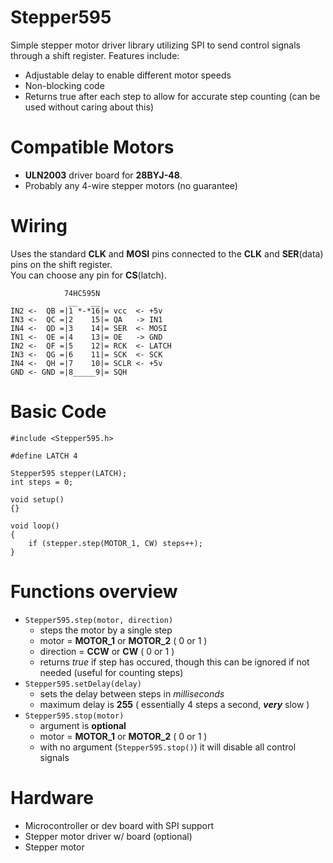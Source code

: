 # Stepper595

Simple stepper motor driver library utilizing SPI to send control signals through a shift register. Features include:
- Adjustable delay to enable different motor speeds
- Non-blocking code
- Returns true after each step to allow for accurate step counting (can be used without caring about this)

# Compatible Motors
- **ULN2003** driver board for **28BYJ-48**.
- Probably any 4-wire stepper motors (no guarantee)

# Wiring
Uses the standard **CLK** and **MOSI** pins connected to the **CLK** and **SER**(data) pins on the shift register.\
You can choose any pin for **CS**(latch).
```
            74HC595N
             __   __
IN2 <-  QB =|1 *-*16|= vcc  <- +5v
IN3 <-  QC =|2    15|= QA   -> IN1
IN4 <-  QD =|3    14|= SER  <- MOSI
IN1 <-  QE =|4    13|= OE   -> GND
IN2 <-  QF =|5    12|= RCK  <- LATCH
IN3 <-  QG =|6    11|= SCK  <- SCK
IN4 <-  QH =|7    10|= SCLR <- +5v
GND <- GND =|8_____9|= SQH
```

# Basic Code

```
#include <Stepper595.h>

#define LATCH 4

Stepper595 stepper(LATCH);
int steps = 0;

void setup()
{}

void loop()
{
    if (stepper.step(MOTOR_1, CW) steps++);
}
```

# Functions overview
- `Stepper595.step(motor, direction)`
    - steps the motor by a single step
    - motor = **MOTOR_1** or **MOTOR_2** ( 0 or 1 )
    - direction = **CCW** or **CW** ( 0 or 1 )
    - returns *true* if step has occured, though this can be ignored if not needed (useful for counting steps)
- `Stepper595.setDelay(delay)`
    - sets the delay between steps in *milliseconds*
    - maximum delay is **255** ( essentially 4 steps a second, ***very*** slow )
- `Stepper595.stop(motor)`
    - argument is **optional**
    - motor = **MOTOR_1** or **MOTOR_2** ( 0 or 1 )
    - with no argument (`Stepper595.stop()`) it will disable all control signals

# Hardware
- Microcontroller or dev board with SPI support
- Stepper motor driver w/ board (optional)
- Stepper motor
